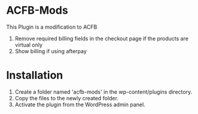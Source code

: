 # ACFB-Mods

This Plugin is a modification to ACFB

1. Remove required billing fields in the checkout page if the products are virtual only
2. Show billing if using afterpay

# Installation
1. Create a folder named 'acfb-mods' in the wp-content/plugins directory.
2. Copy the files to the newly created folder.
3. Activate the plugin from the WordPress admin panel.